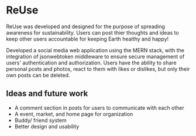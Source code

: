 # ReUse
ReUse was developed and designed for the purpose of spreading awareness for sustainability. Users can post thier thoughts and ideas to keep other users accountable for keeping Earth healthy and happy!

Developed a social media web application using the MERN stack, with the integration of jsonwebtoken middleware to ensure secure management of users' authentication and authorization. Users have the ability to share personal posts and photos, react to them with likes or dislikes, but only their own posts can be deleted.

## Ideas and future work 
- A comment section in posts for users to communicate with each other 
- A event, market, and home page for organization 
- Buddy/ friend system 
- Better design and usability 
